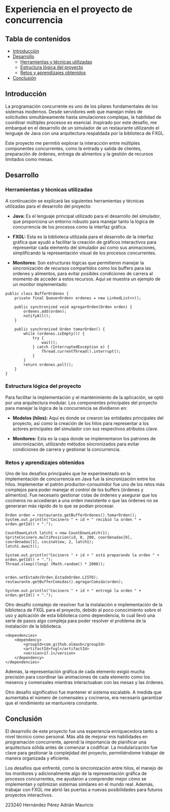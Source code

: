 # Experiencia en el proyecto de concurrencia

## Tabla de contenidos

- [Introducción](#introducción)
- [Desarrollo](#desarrollo)
  - [Herramientas y técnicas utilizadas](#herramientas-y-técnicas-utilizadas)
  - [Estructura lógica del proyecto](#estructura-lógica-del-proyecto)
  - [Retos y aprendizajes obtenidos](#retos-y-aprendizajes-obtenidos)
- [Conclusión](#conclusión)

## Introducción

La programación concurrente es uno de los pilares fundamentales de los sistemas modernos. Desde servidores web que manejan miles de solicitudes simultáneamente hasta simulaciones complejas, la habilidad de coordinar múltiples procesos es esencial. Inspirado por este desafío, me embarqué en el desarrollo de un simulador de un restaurante utilizando el lenguaje de Java con una arquitectura respaldada por la biblioteca de FXGL.

Este proyecto me permitió explorar la interacción entre múltiples componentes concurrentes, como la entrada y salida de clientes, preparación de órdenes, entrega de alimentos y la gestión de recursos limitados como mesas.

## Desarrollo

### Herramientas y técnicas utilizadas

A continuación se explicará las siguientes herramientas y técnicas utilizadas para el desarrollo del proyecto:

- __Java:__ Es el lenguaje principal utilizado para el desarrollo del simulador, que proporciona un entorno robusto para manejar tanto la lógica de concurrencia de los procesos como la interfaz gráfica.

- __FXGL:__ Esta es la biblioteca utilizada para el desarrollo de la interfaz gráfica que ayudó a facilitar la creación de gráficos interactivos para representar cada elemento del simulador así como sus animaciones, simplificando la representación visual de los procesos concurrentes.

- __Monitores:__ Son estructuras lógicas que permitieron manejar la sincronización de recursos compartidos como los buffers para las ordenes y alimentos, para evitar posibles condiciones de carrera al momento de acceder a estos recursos. Aquí se muestra un ejemplo de un monitor implementado:

```
public class BufferOrdenes {
    private final Queue<Orden> ordenes = new LinkedList<>();

    public synchronized void agregarOrden(Orden orden) {
        ordenes.add(orden);
        notifyAll();
    }

    public synchronized Orden tomarOrden() {
        while (ordenes.isEmpty()) {
            try {
                wait();
            } catch (InterruptedException e) {
                Thread.currentThread().interrupt();
            }
        }
        return ordenes.poll();
    }
}
```

### Estructura lógica del proyecto

Para facilitar la implementación y el mantenimiento de la aplicación, se optó por una arquitectura modular. Los componentes principales del proyecto para manejar la lógica de la concurrencia se dividieron en:

- __Modelos (hilos):__ Aquí es donde se crearon las entidades principales del proyecto, así como la creación de los hilos para representar a los actores principales del simulador con sus respectivos atributos clave.

- __Monitores:__ Esta es la capa donde se implementaron los patrones de sincronización, utilizando métodos sincronizados para evitar condiciones de carrera y gestionar la concurrencia.

### Retos y aprendizajes obtenidos

Uno de los desafíos principales que he experimentado en la implementación de concurrencia en Java fue la sincronización entre los hilos. Implementar el patrón productor-consumidor fue uno de los retos más complejos para poder manejar el control de los buffers (órdenes y alimentos). Fue necesario gestionar colas de órdenes y asegurar que los cocineros no accedieran a una orden inexistente o que las órdenes no se generaran más rápido de lo que se podían procesar.

``` 
Orden orden = restaurante.getBufferOrdenes().tomarOrden();
System.out.println("Cocinero " + id + " recibió la orden " + orden.getId() + ".");

CountDownLatch latch1 = new CountDownLatch(1);
SpriteCocinero.multiPosicion(id, 0, 200, coordenadas[0], coordenadas[1], cocinaView, 2, latch1);
latch1.await();

System.out.println("Cocinero " + id + " está preparando la orden " + orden.getId() + ".");
Thread.sleep((long) (Math.random() * 2000));
    
    
orden.setEstado(Orden.EstadoOrden.LISTO);
restaurante.getBufferComidas().agregarComida(orden);
    
System.out.println("Cocinero " + id + " entregó la orden " + orden.getId() + ".");
```

Otro desafío complejo de resolver fue la instalación e implementación de la biblioteca de FXGL para el proyecto, debido al poco conocimiento sobre el uso y aplicación de esta biblioteca como dependencia, lo cual llevó una serie de pasos algo compleja para poder resolver el problema de la instalación de la biblioteca.

```
<dependencies>
    <dependency>
        <groupId>com.github.almasb</groupId>
        <artifactId>fxgl</artifactId>
        <version>17.1</version>
    </dependency>
</dependencies>
```

Además, la representación gráfica de cada elemento exigió mucha precisión para coordinar las animaciones de cada elemento como los meseros y comensales mientras interactuaban con las mesas y las órdenes.

Otro desafío significativo fue mantener el sistema escalable. A medida que aumentaba el número de comensales y cocineros, era necesario garantizar que el rendimiento se mantuviera constante.

## Conclusión

El desarrollo de este proyecto fue una experiencia enriquecedora tanto a nivel técnico como personal. Más allá de mejorar mis habilidades en programación concurrente, aprendí la importancia de planificar una arquitectura sólida antes de comenzar a codificar. La modularización fue clave para gestionar la complejidad del proyecto, permitiéndome trabajar de manera organizada y eficiente.

Los desafíos que enfrenté, como la sincronización entre hilos, el manejo de los monitores y adicionalmente algo de la representación gráfica de procesos concurrentes, me ayudaron a comprender mejor cómo se implementan y optimizan sistemas similares en el mundo real. Además, trabajar con FXGL me abrió las puertas a nuevas posibilidades para futuros proyectos interactivos.

223240 Hernández Pérez Adrián Mauricio